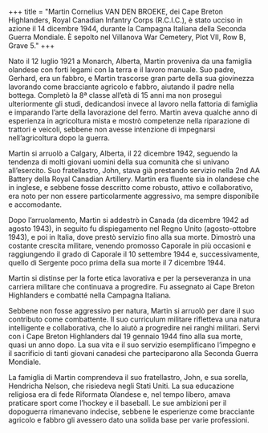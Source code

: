 +++
title = "Martin Cornelius VAN DEN BROEKE, dei Cape Breton Highlanders, Royal Canadian Infantry Corps (R.C.I.C.), è stato ucciso in azione il 14 dicembre 1944, durante la Campagna Italiana della Seconda Guerra Mondiale. È sepolto nel Villanova War Cemetery, Plot VII, Row B, Grave 5."
+++


Nato il 12 luglio 1921 a Monarch, Alberta, Martin proveniva da una famiglia olandese con forti legami con la terra e il lavoro manuale. Suo padre, Gerhard, era un fabbro, e Martin trascorse gran parte della sua giovinezza lavorando come bracciante agricolo e fabbro, aiutando il padre nella bottega. Completò la 8ª classe all’età di 15 anni ma non proseguì ulteriormente gli studi, dedicandosi invece al lavoro nella fattoria di famiglia e imparando l’arte della lavorazione del ferro. Martin aveva qualche anno di esperienza in agricoltura mista e mostrò competenze nella riparazione di trattori e veicoli, sebbene non avesse intenzione di impegnarsi nell’agricoltura dopo la guerra.

Martin si arruolò a Calgary, Alberta, il 22 dicembre 1942, seguendo la tendenza di molti giovani uomini della sua comunità che si univano all’esercito. Suo fratellastro, John, stava già prestando servizio nella 2nd AA Battery della Royal Canadian Artillery. Martin era fluente sia in olandese che in inglese, e sebbene fosse descritto come robusto, attivo e collaborativo, era noto per non essere particolarmente aggressivo, ma sempre disponibile e accomodante.

Dopo l’arruolamento, Martin si addestrò in Canada (da dicembre 1942 ad agosto 1943), in seguito fu dispiegamento nel Regno Unito (agosto-ottobre 1943), e poi in Italia, dove prestò servizio fino alla sua morte. Dimostrò una costante crescita militare, venendo promosso Caporale in più occasioni e raggiungendo il grado di Caporale il 10 settembre 1944 e, successivamente, quello di Sergente poco prima della sua morte il 7 dicembre 1944.

Martin si distinse per la forte etica lavorativa e per la perseveranza in una carriera militare che continuava a progredire. 
Fu assegnato ai Cape Breton Highlanders e combatté nella Campagna Italiana.

Sebbene non fosse aggressivo per natura, Martin si arruolò per dare il suo contributo come combattente. Il suo curriculum militare rifletteva una natura intelligente e collaborativa, che lo aiutò a progredire nei ranghi militari. Servì con i Cape Breton Highlanders dal 19 gennaio 1944 fino alla sua morte, quasi un anno dopo. La sua vita e il suo servizio esemplificano l’impegno e il sacrificio di tanti giovani canadesi che parteciparono alla Seconda Guerra Mondiale.

La famiglia di Martin comprendeva il suo fratellastro, John, e sua sorella, Hendricha Nelson, che risiedeva negli Stati Uniti. La sua educazione religiosa era di fede Riformata Olandese e, nel tempo libero, amava praticare sport come l’hockey e il baseball. Le sue ambizioni per il dopoguerra rimanevano indecise, sebbene le esperienze come bracciante agricolo e fabbro gli avessero dato una solida base per varie professioni.

